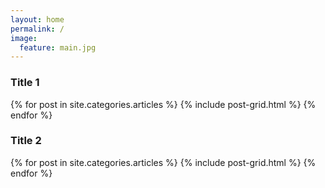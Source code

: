 ```yaml
---
layout: home
permalink: /
image:
  feature: main.jpg
---
```


<h3>Title 1</h3>

<div class="tiles">
{% for post in site.categories.articles %}
  {% include post-grid.html %}
{% endfor %}
</div><!-- /.tiles -->

<h3>Title 2</h3>

<div class="tiles">
{% for post in site.categories.articles %}
  {% include post-grid.html %}
{% endfor %}
</div><!-- /.tiles -->
